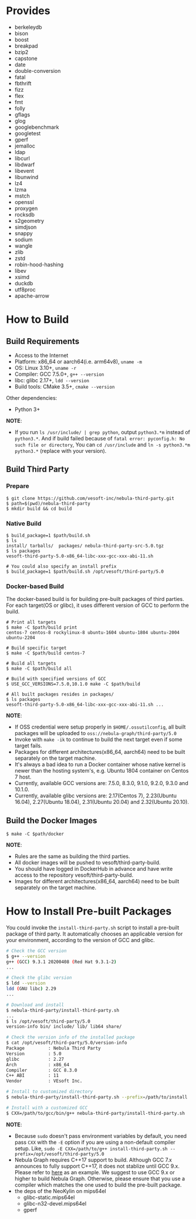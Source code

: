 # Provides
 * berkeleydb
 * bison
 * boost
 * breakpad
 * bzip2
 * capstone
 * date
 * double-conversion
 * fatal
 * fbthrift
 * fizz
 * flex
 * fmt
 * folly
 * gflags
 * glog
 * googlebenchmark
 * googletest
 * gperf
 * jemalloc
 * ldap
 * libcurl
 * libdwarf
 * libevent
 * libunwind
 * lz4
 * lzma
 * mstch
 * openssl
 * proxygen
 * rocksdb
 * s2geometry
 * simdjson
 * snappy
 * sodium
 * wangle
 * zlib
 * zstd
 * robin-hood-hashing
 * libev
 * xsimd
 * duckdb
 * utf8proc
 * apache-arrow

# How to Build

## Build Requirements

 * Access to the Internet
 * Platform: x86_64 or aarch64(i.e. arm64v8), `uname -m`
 * OS: Linux 3.10+, `uname -r`
 * Compiler: GCC 7.5.0+, `g++ --version`
 * libc: glibc 2.17+, `ldd --version`
 * Build tools: CMake 3.5+, `cmake --version`

Other dependencies:
 * Python 3+

**NOTE**:
 * If you run `ls /usr/include/ | grep python`, output `python3.*m` instead of `python3.*`. And if build failed because of `fatal error: pyconfig.h: No such file or directory`, You can `cd /usr/include` and `ln -s python3.*m python3.*` (replace with your version).

## Build Third Party

### Prepare
```shell
$ git clone https://github.com/vesoft-inc/nebula-third-party.git
$ path=$(pwd)/nebula-third-party
$ mkdir build && cd build
```

### Native Build
```shell
$ build_package=1 $path/build.sh
$ ls
install/ tarballs/  packages/ nebula-third-party-src-5.0.tgz
$ ls packages
vesoft-third-party-5.0-x86_64-libc-xxx-gcc-xxx-abi-11.sh

# You could also specify an install prefix
$ build_package=1 $path/build.sh /opt/vesoft/third-party/5.0
```

### Docker-based Build
The docker-based build is for building pre-built packages of third parties. For each target(OS or glibc), it uses different version of GCC to perform the build.
```shell
# Print all targets
$ make -C $path/build print
centos-7 centos-8 rockylinux-8 ubuntu-1604 ubuntu-1804 ubuntu-2004 ubuntu-2204

# Build specific target
$ make -C $path/build centos-7

# Build all targets
$ make -C $path/build all

# Build with specified versions of GCC
$ USE_GCC_VERSIONS=7.5.0,10.1.0 make -C $path/build

# All built packages resides in packages/
$ ls packages
vesoft-third-party-5.0-x86_64-libc-xxx-gcc-xxx-abi-11.sh ...
```

**NOTE**:
 * If OSS credential were setup properly in `$HOME/.ossutilconfig`, all built packages will be uploaded to `oss://nebula-graph/third-party/5.0`
 * Invoke with `make -ik` to continue to build the next target even if some target fails.
 * Packages for different architectures(x86_64, aarch64) need to be built separately on the target machine.
 * It's always a bad idea to run a Docker container whose native kernel is newer than the hosting system's, e.g. Ubuntu 1804 container on Centos 7 host.
 * Currently, available GCC versions are: 7.5.0, 8.3.0, 9.1.0, 9.2.0, 9.3.0 and 10.1.0.
 * Currently, available glibc versions are: 2.17(Centos 7), 2.23(Ubuntu 16.04), 2.27(Ubuntu 18.04), 2.31(Ubuntu 20.04) and 2.32(Ubuntu 20.10).


## Build the Docker Images
```shell
$ make -C $path/docker
```

**NOTE**:
 * Rules are the same as building the third parties.
 * All docker images will be pushed to vesoft/third-party-build.
 * You should have logged in DockerHub in advance and have write access to the repository vesoft/third-party-build.
 * Images for different architectures(x86_64, aarch64) need to be built separately on the target machine.


# How to Install Pre-built Packages
You could invoke the `install-third-party.sh` script to install a pre-built package of third party. It automatically chooses an applicable version for your environment,
according to the version of GCC and glibc.

```bash
# Check the GCC version
$ g++ --version
g++ (GCC) 9.3.1 20200408 (Red Hat 9.3.1-2)
...

# Check the glibc version
$ ldd --version
ldd (GNU libc) 2.29
...

# Download and install
$ nebula-third-party/install-third-party.sh
...
$ ls /opt/vesoft/third-party/5.0
version-info bin/ include/ lib/ lib64 share/

# Check the version info of the installed package
$ cat /opt/vesoft/third-party/5.0/version-info
Package         : Nebula Third Party
Version         : 5.0
glibc           : 2.27
Arch            : x86_64
Compiler        : GCC 8.3.0
C++ ABI         : 11
Vendor          : VEsoft Inc.

# Install to customized directory
$ nebula-third-party/install-third-party.sh --prefix=/path/to/install

# Install with a customized GCC
$ CXX=/path/to/gcc/bin/g++ nebula-third-party/install-third-party.sh
```

**NOTE**:
 * Because `sudo` doesn't pass environment variables by default, you need pass `CXX` with the `-E` option if you are using a non-default compiler setup. Like,
 `sudo -E CXX=/path/to/g++ install-third-party.sh --prefix=/opt/vesoft/third-party/5.0`
 * Nebula Graph requires C++17 support to build. Although GCC 7.x announces to fully support C++17, it does not stablize until GCC 9.x. Please refer to [here](https://gcc.gnu.org/bugzilla/show_bug.cgi?id=99952) as an example. We suggest to use GCC 9.x or higher to build Nebula Graph. Otherwise, please ensure that you use a compiler which matches the one used to build the pre-built package.
 * the deps of the NeoKylin on mips64el
    - glibc-static.mips64el
    - glibc-n32-devel.mips64el
    - gperf
